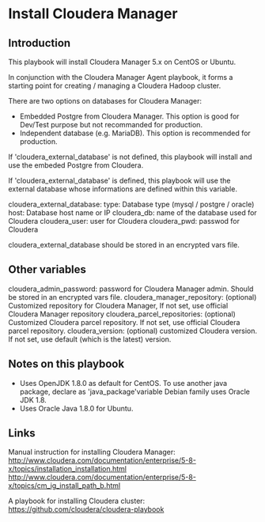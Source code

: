 # Install Cloudera Manager #


## Introduction ##

This playbook will install Cloudera Manager 5.x on CentOS or Ubuntu.

In conjunction with the Cloudera Manager Agent playbook, it forms a starting
point for creating / managing a Cloudera Hadoop cluster.

There are two options on databases for Cloudera Manager:

 - Embedded Postgre from Cloudera Manager. This option is good for Dev/Test
   purpose but not recommanded for production.
 - Independent database (e.g. MariaDB). This option is
   recommended for production.

If 'cloudera_external_database' is not defined, this playbook will install and
use the embeded Postgre from Cloudera.

If 'cloudera_external_database' is defined, this playbook will use the external
database whose informations are defined within this variable.

cloudera_external_database:
   type: Database type (mysql / postgre / oracle)
   host: Database host name or IP
   cloudera_db: name of the database used for Cloudera
   cloudera_user: user for Cloudera
   cloudera_pwd: passwod for Cloudera

cloudera_external_database should be stored in an encrypted vars file.


## Other variables ##

cloudera_admin_password: password for Cloudera Manager admin. Should be stored in an
                         encrypted vars file.
cloudera_manager_repository: (optional) Customized repository for Cloudera Manager,
                             If not set, use official Cloudera Manager repository
cloudera_parcel_repositories: (optional) Customized Cloudera parcel repository.
                              If not set, use official Cloudera parcel repository.
cloudera_version: (optional) customized Cloudera version. If not set, use default
                  (which is the latest) version.


## Notes on this playbook ##

 - Uses OpenJDK 1.8.0 as default for CentOS. To use another java package, declare as 'java_package'variable
   Debian family uses Oracle JDK 1.8.
 - Uses Oracle Java 1.8.0 for Ubuntu.


## Links ##

Manual instruction for installing Cloudera Manager:
  http://www.cloudera.com/documentation/enterprise/5-8-x/topics/installation_installation.html
  http://www.cloudera.com/documentation/enterprise/5-8-x/topics/cm_ig_install_path_b.html

A playbook for installing Cloudera cluster:
  https://github.com/cloudera/cloudera-playbook

